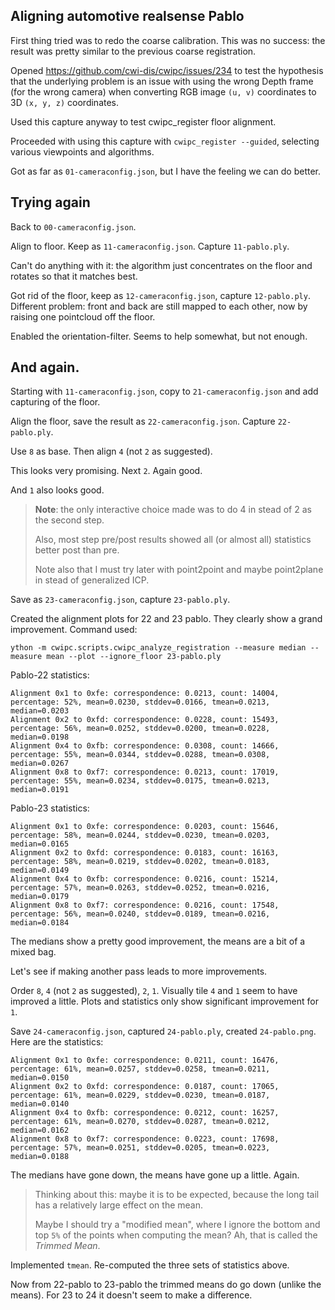## Aligning automotive realsense Pablo

First thing tried was to redo the coarse calibration. This was no success: the result was pretty similar to the previous coarse registration.

Opened <https://github.com/cwi-dis/cwipc/issues/234> to test the hypothesis that the underlying problem is an issue with using the wrong Depth frame (for the wrong camera) when converting RGB image `(u, v)` coordinates to 3D `(x, y, z)` coordinates.

Used this capture anyway to test cwipc_register floor alignment.

Proceeded with using this capture with `cwipc_register --guided`, selecting various viewpoints and algorithms.

Got as far as `01-cameraconfig.json`, but I have the feeling we can do better.

## Trying again

Back to `00-cameraconfig.json`.

Align to floor. Keep as `11-cameraconfig.json`.
Capture `11-pablo.ply`.

Can't do anything with it: the algorithm just concentrates on the floor and rotates so that it matches best.

Got rid of the floor, keep as `12-cameraconfig.json`, capture `12-pablo.ply`.
Different problem: front and back are still mapped to each other, now by raising one pointcloud off the floor.

Enabled the orientation-filter. Seems to help somewhat, but not enough.

## And again.

Starting with `11-cameraconfig.json`, copy to `21-cameraconfig.json` and add capturing of the floor.

Align the floor, save the result as `22-cameraconfig.json`. Capture `22-pablo.ply`.

Use `8` as base. Then align `4` (not `2` as suggested).

This looks very promising. Next `2`. Again good.

And `1` also looks good.

> **Note**: the only interactive choice made was to do 4 in stead of 2 as the second step.
> 
> Also, most step pre/post results showed all (or almost all) statistics better post than pre.
>
> Note also that I must try later with point2point and maybe point2plane in stead of generalized ICP.
> 

Save as `23-cameraconfig.json`, capture `23-pablo.ply`.

Created the alignment plots for 22 and 23 pablo. They clearly show a grand improvement. Command used:

```
ython -m cwipc.scripts.cwipc_analyze_registration --measure median --measure mean --plot --ignore_floor 23-pablo.ply
```

Pablo-22 statistics:

```
Alignment 0x1 to 0xfe: correspondence: 0.0213, count: 14004, percentage: 52%, mean=0.0230, stddev=0.0166, tmean=0.0213, median=0.0203
Alignment 0x2 to 0xfd: correspondence: 0.0228, count: 15493, percentage: 56%, mean=0.0252, stddev=0.0200, tmean=0.0228, median=0.0198
Alignment 0x4 to 0xfb: correspondence: 0.0308, count: 14666, percentage: 55%, mean=0.0344, stddev=0.0288, tmean=0.0308, median=0.0267
Alignment 0x8 to 0xf7: correspondence: 0.0213, count: 17019, percentage: 55%, mean=0.0234, stddev=0.0175, tmean=0.0213, median=0.0191

```

Pablo-23 statistics:

```
Alignment 0x1 to 0xfe: correspondence: 0.0203, count: 15646, percentage: 58%, mean=0.0244, stddev=0.0230, tmean=0.0203, median=0.0165
Alignment 0x2 to 0xfd: correspondence: 0.0183, count: 16163, percentage: 58%, mean=0.0219, stddev=0.0202, tmean=0.0183, median=0.0149
Alignment 0x4 to 0xfb: correspondence: 0.0216, count: 15214, percentage: 57%, mean=0.0263, stddev=0.0252, tmean=0.0216, median=0.0179
Alignment 0x8 to 0xf7: correspondence: 0.0216, count: 17548, percentage: 56%, mean=0.0240, stddev=0.0189, tmean=0.0216, median=0.0184
```

The medians show a pretty good improvement, the means are a bit of a mixed bag.

Let's see if making another pass leads to more improvements.

Order `8`, `4` (not `2` as suggested), `2`, `1`.
Visually tile `4` and `1` seem to have improved a little. Plots and statistics only show significant improvement for `1`.

Save `24-cameraconfig.json`, captured `24-pablo.ply`, created `24-pablo.png`. Here are the statistics:

```
Alignment 0x1 to 0xfe: correspondence: 0.0211, count: 16476, percentage: 61%, mean=0.0257, stddev=0.0258, tmean=0.0211, median=0.0150
Alignment 0x2 to 0xfd: correspondence: 0.0187, count: 17065, percentage: 61%, mean=0.0229, stddev=0.0230, tmean=0.0187, median=0.0140
Alignment 0x4 to 0xfb: correspondence: 0.0212, count: 16257, percentage: 61%, mean=0.0270, stddev=0.0287, tmean=0.0212, median=0.0162
Alignment 0x8 to 0xf7: correspondence: 0.0223, count: 17698, percentage: 57%, mean=0.0251, stddev=0.0205, tmean=0.0223, median=0.0188
```

The medians have gone down, the means have gone up a little. Again. 

> Thinking about this: maybe it is to be expected, because the long tail has a relatively large effect on the mean.
> 
> Maybe I should try a "modified mean", where I ignore the bottom and top `5%` of the points when computing the mean?
> Ah, that is called the _Trimmed Mean_.

Implemented `tmean`. Re-computed the three sets of statistics above.

Now from 22-pablo to 23-pablo the trimmed means do go down (unlike the means). For 23 to 24 it doesn't seem to make a difference.

